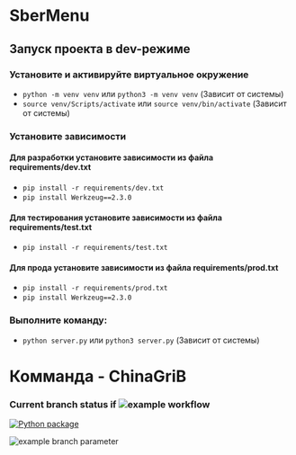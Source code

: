 # SberMenu
## Запуск проекта в dev-режиме
### Установите и активируйте виртуальное окружение
* `python -m venv venv` или `python3 -m venv venv` (Зависит от системы)
* `source venv/Scripts/activate` или `source venv/bin/activate` (Зависит от системы)

### Установите зависимости
#### Для разработки установите зависимости из файла requirements/dev.txt
* `pip install -r requirements/dev.txt`
* `pip install Werkzeug==2.3.0`

#### Для тестирования установите зависимости из файла requirements/test.txt
* `pip install -r requirements/test.txt`

#### Для прода установите зависимости из файла requirements/prod.txt
* `pip install -r requirements/prod.txt`
* `pip install Werkzeug==2.3.0`

### Выполните команду:
* `python server.py` или `python3 server.py` (Зависит от системы)

# Комманда - ChinaGriB

### Current branch status if ![example workflow](https://github.com/Gogasmerter/SberMenu/actions/workflows/python-package.yml/badge.svg)

[![Python package](https://github.com/Gogasmerter/SberMenu/actions/workflows/python-package.yml/badge.svg)](https://github.com/Gogasmerter/SberMenu/actions/workflows/python-package.yml)

![example branch parameter](https://github.com/Gogasmerter/SberMenu/actions/workflows/python-package.yml/badge.svg?branch=main)

